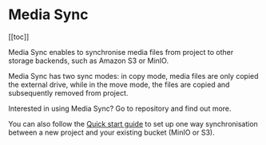 # Media Sync
[[toc]]

Media Sync enables to synchronise media files from <MainPlatformName /> project to other storage backends, such as Amazon S3 or MinIO. 

Media Sync has two sync modes: in copy mode, media files are only copied the external drive, while in the move mode, the files are copied and subsequently removed from <MainPlatformName /> project.

Interested in using Media Sync? Go to <GitHubRepo id="MerginMaps/mergin-media-sync" /> repository and find out more. 

You can also follow the [Quick start guide](https://github.com/MerginMaps/mergin-media-sync/blob/main/docs/quick_start.md) to set up one way synchronisation between a new <MainPlatformName /> project and your existing bucket (MinIO or S3).
